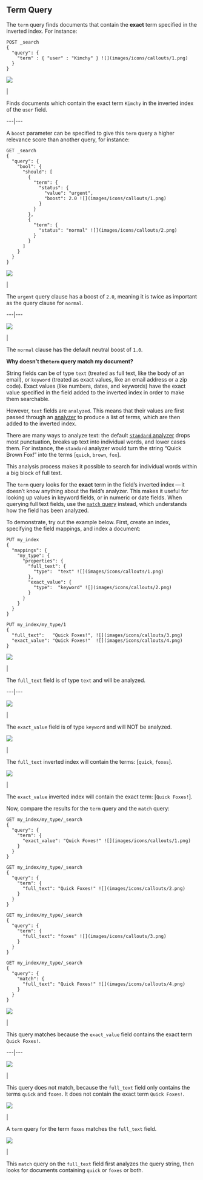 ## Term Query

The `term` query finds documents that contain the **exact** term specified in the inverted index. For instance:
    
    
    POST _search
    {
      "query": {
        "term" : { "user" : "Kimchy" } ![](images/icons/callouts/1.png)
      }
    }

![](images/icons/callouts/1.png)

| 

Finds documents which contain the exact term `Kimchy` in the inverted index of the `user` field.   
  
---|---  
  
A `boost` parameter can be specified to give this `term` query a higher relevance score than another query, for instance:
    
    
    GET _search
    {
      "query": {
        "bool": {
          "should": [
            {
              "term": {
                "status": {
                  "value": "urgent",
                  "boost": 2.0 ![](images/icons/callouts/1.png)
                }
              }
            },
            {
              "term": {
                "status": "normal" ![](images/icons/callouts/2.png)
              }
            }
          ]
        }
      }
    }

![](images/icons/callouts/1.png)

| 

The `urgent` query clause has a boost of `2.0`, meaning it is twice as important as the query clause for `normal`.   
  
---|---  
  
![](images/icons/callouts/2.png)

| 

The `normal` clause has the default neutral boost of `1.0`.   
  
**Why doesn’t the`term` query match my document?**

String fields can be of type `text` (treated as full text, like the body of an email), or `keyword` (treated as exact values, like an email address or a zip code). Exact values (like numbers, dates, and keywords) have the exact value specified in the field added to the inverted index in order to make them searchable.

However, `text` fields are `analyzed`. This means that their values are first passed through an [analyzer](analysis.html "Analysis") to produce a list of terms, which are then added to the inverted index.

There are many ways to analyze text: the default [`standard` analyzer](analysis-standard-analyzer.html "Standard Analyzer") drops most punctuation, breaks up text into individual words, and lower cases them. For instance, the `standard` analyzer would turn the string “Quick Brown Fox!” into the terms [`quick`, `brown`, `fox`].

This analysis process makes it possible to search for individual words within a big block of full text.

The `term` query looks for the **exact** term in the field’s inverted index — it doesn’t know anything about the field’s analyzer. This makes it useful for looking up values in keyword fields, or in numeric or date fields. When querying full text fields, use the [`match` query](query-dsl-match-query.html "Match Query") instead, which understands how the field has been analyzed.

To demonstrate, try out the example below. First, create an index, specifying the field mappings, and index a document:
    
    
    PUT my_index
    {
      "mappings": {
        "my_type": {
          "properties": {
            "full_text": {
              "type":  "text" ![](images/icons/callouts/1.png)
            },
            "exact_value": {
              "type":  "keyword" ![](images/icons/callouts/2.png)
            }
          }
        }
      }
    }
    
    PUT my_index/my_type/1
    {
      "full_text":   "Quick Foxes!", ![](images/icons/callouts/3.png)
      "exact_value": "Quick Foxes!"  ![](images/icons/callouts/4.png)
    }

![](images/icons/callouts/1.png)

| 

The `full_text` field is of type `text` and will be analyzed.   
  
---|---  
  
![](images/icons/callouts/2.png)

| 

The `exact_value` field is of type `keyword` and will NOT be analyzed.   
  
![](images/icons/callouts/3.png)

| 

The `full_text` inverted index will contain the terms: [`quick`, `foxes`].   
  
![](images/icons/callouts/4.png)

| 

The `exact_value` inverted index will contain the exact term: [`Quick Foxes!`].   
  
Now, compare the results for the `term` query and the `match` query:
    
    
    GET my_index/my_type/_search
    {
      "query": {
        "term": {
          "exact_value": "Quick Foxes!" ![](images/icons/callouts/1.png)
        }
      }
    }
    
    GET my_index/my_type/_search
    {
      "query": {
        "term": {
          "full_text": "Quick Foxes!" ![](images/icons/callouts/2.png)
        }
      }
    }
    
    GET my_index/my_type/_search
    {
      "query": {
        "term": {
          "full_text": "foxes" ![](images/icons/callouts/3.png)
        }
      }
    }
    
    GET my_index/my_type/_search
    {
      "query": {
        "match": {
          "full_text": "Quick Foxes!" ![](images/icons/callouts/4.png)
        }
      }
    }

![](images/icons/callouts/1.png)

| 

This query matches because the `exact_value` field contains the exact term `Quick Foxes!`.   
  
---|---  
  
![](images/icons/callouts/2.png)

| 

This query does not match, because the `full_text` field only contains the terms `quick` and `foxes`. It does not contain the exact term `Quick Foxes!`.   
  
![](images/icons/callouts/3.png)

| 

A `term` query for the term `foxes` matches the `full_text` field.   
  
![](images/icons/callouts/4.png)

| 

This `match` query on the `full_text` field first analyzes the query string, then looks for documents containing `quick` or `foxes` or both. 
